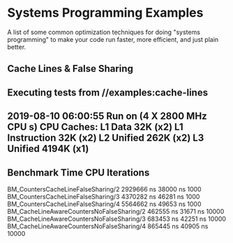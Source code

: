 # Systems Programming Examples

A list of some common optimization techniques for doing "systems programming" to
make your code run faster, more efficient, and just plain better.


## Cache Lines & False Sharing


Executing tests from //examples:cache-lines
-----------------------------------------------------------------------------
2019-08-10 06:00:55
Run on (4 X 2800 MHz CPU s)
CPU Caches:
  L1 Data 32K (x2)
  L1 Instruction 32K (x2)
  L2 Unified 262K (x2)
  L3 Unified 4194K (x1)
---------------------------------------------------------------------------------
Benchmark                                          Time           CPU Iterations
---------------------------------------------------------------------------------
BM_CountersCacheLineFalseSharing/2           2929666 ns      38000 ns       1000
BM_CountersCacheLineFalseSharing/3           4370282 ns      46281 ns       1000
BM_CountersCacheLineFalseSharing/4           5564662 ns      49653 ns       1000
BM_CacheLineAwareCountersNoFalseSharing/2     462555 ns      31671 ns      10000
BM_CacheLineAwareCountersNoFalseSharing/3     683453 ns      42251 ns      10000
BM_CacheLineAwareCountersNoFalseSharing/4     865445 ns      40905 ns      10000
